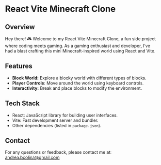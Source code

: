 # React Vite Minecraft Clone

## Overview

Hey there! 🎮 Welcome to my React Vite Minecraft Clone, a fun side project where coding meets gaming. As a gaming enthusiast and developer, I've had a blast crafting this mini Minecraft-inspired world using React and Vite.

## Features

- **Block World:** Explore a blocky world with different types of blocks.
- **Player Controls:** Move around the world using keyboard controls.
- **Interactivity:** Break and place blocks to modify the environment.

## Tech Stack

- React: JavaScript library for building user interfaces.
- Vite: Fast development server and bundler.
- Other dependencies (listed in `package.json`).

## Contact

For any questions or feedback, please contact me at: andrea.bcolina@gmail.com
